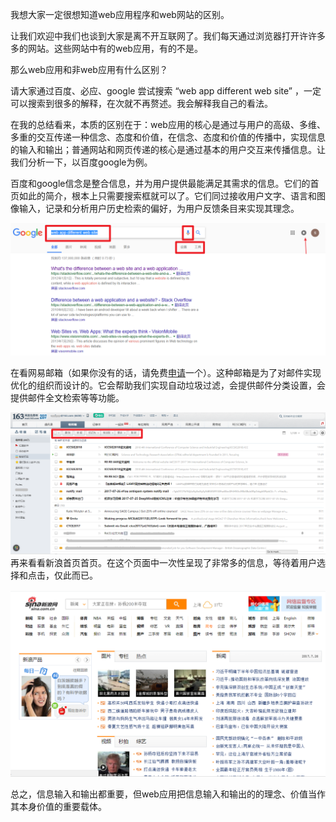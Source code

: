 我想大家一定很想知道web应用程序和web网站的区别。

让我们欢迎中我们也谈到大家是离不开互联网了。我们每天通过浏览器打开许许多多的网站。这些网站中有的web应用，有的不是。

那么web应用和非web应用有什么区别？

请大家通过百度、必应、google 尝试搜索 “web app different web site” ，一定可以搜索到很多的解释，在次就不再赘述。我会解释我自己的看法。

在我的总结看来，本质的区别在于：web应用的核心是通过与用户的高级、多维、多重的交互传递一种信念、态度和价值，在信念、态度和价值的传播中，实现信息的输入和输出；普通网站和网页传递的核心是通过基本的用户交互来传播信息。让我们分析一下，以百度google为例。

百度和google信念是整合信息，并为用户提供最能满足其需求的信息。它们的首页如此的简介，根本上只需要搜索框就可以了。它们同过接收用户文字、语言和图像输入，记录和分析用户历史检索的偏好，为用户反馈条目来实现其理念。

![](/assets/google.png)



在看网易邮箱（如果你没有的话，请免费[申请](http:mail.163.com)一个）。这种邮箱是为了对邮件实现优化的组织而设计的。它会帮助我们实现自动垃圾过滤，会提供邮件分类设置，会提供邮件全文检索等等功能。

![](/assets/163mail.png)再来看看新浪首页首页。在这个页面中一次性呈现了非常多的信息，等待着用户选择和点击，仅此而已。

![](/assets/sina.png)

总之，信息输入和输出都重要，但web应用把信息输入和输出的的理念、价值当作其本身价值的重要载体。

